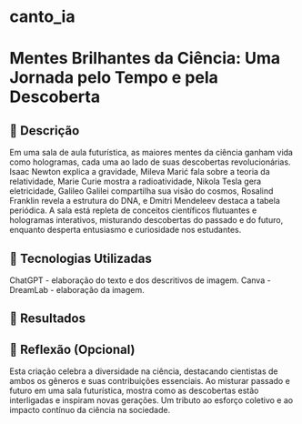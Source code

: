 # canto_ia
# Mentes Brilhantes da Ciência: Uma Jornada pelo Tempo e pela Descoberta

## 📒 Descrição
Em uma sala de aula futurística, as maiores mentes da ciência ganham vida como hologramas, cada uma ao lado de suas descobertas revolucionárias. Isaac Newton explica a gravidade, Mileva Marić fala sobre a teoria da relatividade, Marie Curie mostra a radioatividade, Nikola Tesla gera eletricidade, Galileo Galilei compartilha sua visão do cosmos, Rosalind Franklin revela a estrutura do DNA, e Dmitri Mendeleev destaca a tabela periódica. A sala está repleta de conceitos científicos flutuantes e hologramas interativos, misturando descobertas do passado e do futuro, enquanto desperta entusiasmo e curiosidade nos estudantes.

## 🤖 Tecnologias Utilizadas
ChatGPT - elaboração do texto e dos descritivos de imagem.
Canva - DreamLab - elaboração da imagem. 

## 🚀 Resultados


## 💭 Reflexão (Opcional)
Esta criação celebra a diversidade na ciência, destacando cientistas de ambos os gêneros e suas contribuições essenciais. Ao misturar passado e futuro em uma sala futurística, mostra como as descobertas estão interligadas e inspiram novas gerações. Um tributo ao esforço coletivo e ao impacto contínuo da ciência na sociedade.
